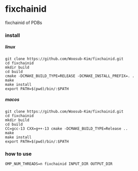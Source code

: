 # fixchainid
fixchainid of PDBs

### install

##### linux
```
git clone https://github.com/Woosub-Kim/fixchainid.git
cd fixchainid
mkdir build
cd build
cmake -DCMAKE_BUILD_TYPE=RELEASE -DCMAKE_INSTALL_PREFIX=. .
make
make install 
export PATH=$(pwd)/bin/:$PATH
```

##### macos
```
git clone https://github.com/Woosub-Kim/fixchainid.git
cd fixchainid
mkdir build
cd build
CC=gcc-13 CXX=g++-13 cmake -DCMAKE_BUILD_TYPE=Release ..
make
make install 
export PATH=$(pwd)/bin/:$PATH
```
### how to use
```
OMP_NUM_THREADS=n fixchainid INPUT_DIR OUTPUT_DIR
```
